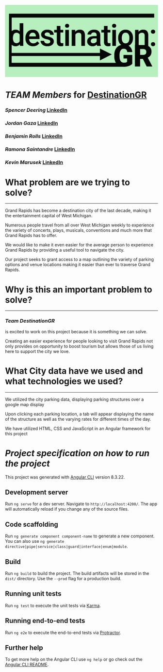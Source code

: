 
<img src = './src/assets/logo.jpg' alt = 'Logo Image'>


# *TEAM Members*  for  [ **DestinationGR**](https://benjamindrolls.github.io/GrDecoded/)
### *Spencer Deering*  [LinkedIn](https://www.linkedin.com/in/spencer-deering-439845b9/)  
### *Jordan Gaza* [LinkedIn](https://www.linkedin.com/in/jordan-k-gaza/)  
### *Benjamin Rolls* [LinkedIn](https://www.linkedin.com/in/benjamin-rolls-8b1788108/)  
### *Ramona Saintandre* [LinkedIn](https://www.linkedin.com/in/ramona-saintandre/)  
### *Kevin Marusek*  [LinkedIn](https://www.linkedin.com/in/kevin-marusek/)  


 

 # **What problem are we trying to solve?** 
***
Grand Rapids has become a destination city of the last decade, making it the entertainment capital of West Michigan. 

Numerous people travel from all over West Michigan weekly to experience the variety of concerts, plays, musicals, conventions and much more that Grand Rapids has to offer. 

We would like to make it even easier for the average person to experience Grand Rapids by providing a useful tool to navigate the city. 

Our project seeks to grant access to a map outlining the variety of parking options and venue locations making it easier than ever to traverse Grand Rapids. 

# **Why is this an important problem to solve?**
***
### *Team DestinationGR*  
is excited to work on this project because it is something we can solve. 

Creating an easier experience for people looking to visit Grand Rapids not only provides on opportunity to boost tourism but allows those of us living here to support the city we love. 

# **What City data have we used and what technologies we used?** 
***
We utilized the city parking data, displaying parking structures over a google map display 

Upon clicking each parking location, a tab will appear displaying the name of the structure as well as the varying rates for different times of the day. 

We have utilized HTML, CSS and JavaScript in an Angular framework for this project 

<!-- **Conclusion**  -->

# ***Project specification on how to run the project*** 

This project was generated with [Angular CLI](https://github.com/angular/angular-cli) version 8.3.22.

## Development server

Run `ng serve` for a dev server. Navigate to `http://localhost:4200/`. The app will automatically reload if you change any of the source files.

## Code scaffolding

Run `ng generate component component-name` to generate a new component. You can also use `ng generate directive|pipe|service|class|guard|interface|enum|module`.

## Build

Run `ng build` to build the project. The build artifacts will be stored in the `dist/` directory. Use the `--prod` flag for a production build.

## Running unit tests

Run `ng test` to execute the unit tests via [Karma](https://karma-runner.github.io).

## Running end-to-end tests

Run `ng e2e` to execute the end-to-end tests via [Protractor](http://www.protractortest.org/).

## Further help

To get more help on the Angular CLI use `ng help` or go check out the [Angular CLI README](https://github.com/angular/angular-cli/blob/master/README.md).

